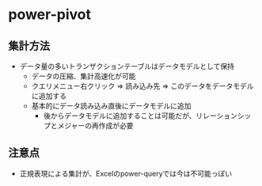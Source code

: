# power-pivot

## 集計方法

* データ量の多いトランザクションテーブルはデータモデルとして保持
  * データの圧縮、集計高速化が可能
  * クエリメニュー右クリック => 読み込み先 => このデータをデータモデルに追加する
  * 基本的にデータ読み込み直後にデータモデルに追加
    * 後からデータモデルに追加することは可能だが、リレーションシップとメジャーの再作成が必要

## 注意点

* 正規表現による集計が、Excelのpower-queryでは今は不可能っぽい
